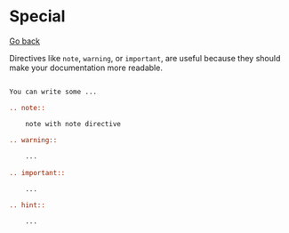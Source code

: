 # Special

[Go back](..#writing-rst-documents)

Directives like `note`, `warning`, or `important`, are useful because they should make your documentation more readable.

```rest

You can write some ...

.. note::

    note with note directive
    
.. warning::

	...
	
.. important::

	...

.. hint::

	...
```